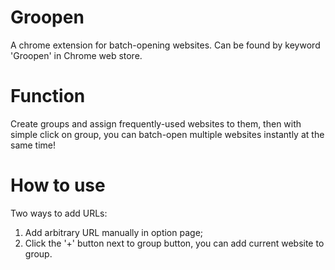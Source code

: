 # Groopen
A chrome extension for batch-opening websites. Can be found by keyword 'Groopen' in Chrome web store.

# Function
Create groups and assign frequently-used websites to them, then with simple click on group, you can batch-open multiple websites instantly at the same time!

# How to use
Two ways to add URLs:
1. Add arbitrary URL manually in option page;
2. Click the '+' button next to group button, you can add current website to group.
